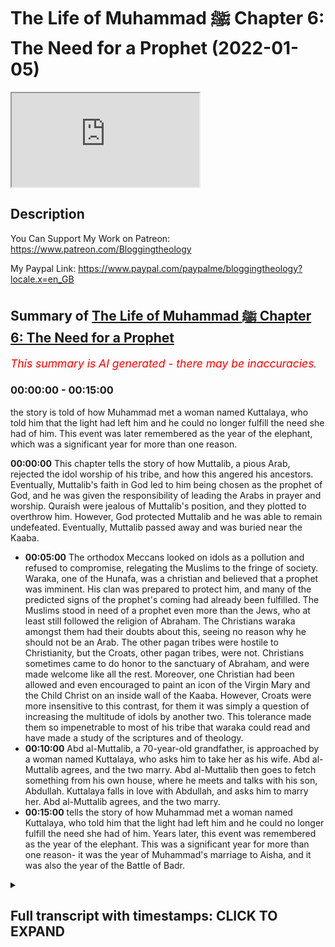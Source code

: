 # The Life of Muhammad ﷺ Chapter 6: The Need for a Prophet (2022-01-05)

<iframe loading='lazy' src='https://www.youtube.com/embed/QkH4c8AEBQo'></iframe>

## Description

You Can Support My Work on Patreon:
https://www.patreon.com/Bloggingtheology

My Paypal Link: 
https://www.paypal.com/paypalme/bloggingtheology?locale.x=en_GB

## Summary of [The Life of Muhammad ﷺ Chapter 6: The Need for a Prophet](https://www.youtube.com/watch?v=QkH4c8AEBQo)


*<span style="color:red; font-size:125%">This summary is AI generated - there may be inaccuracies</span>. [](/)*

### <a onclick="modifyYTiframeseektime('0')">00:00:00</a> - <a onclick="modifyYTiframeseektime('900')">00:15:00</a>

 the story is told of how Muhammad met a woman named Kuttalaya, who told him that the light had left him and he could no longer fulfill the need she had of him. This event was later remembered as the year of the elephant, which was a significant year for more than one reason.

**<a onclick="modifyYTiframeseektime('0')">00:00:00</a>** This chapter tells the story of how Muttalib, a pious Arab, rejected the idol worship of his tribe, and how this angered his ancestors. Eventually, Muttalib's faith in God led to him being chosen as the prophet of God, and he was given the responsibility of leading the Arabs in prayer and worship. Quraish were jealous of Muttalib's position, and they plotted to overthrow him. However, God protected Muttalib and he was able to remain undefeated. Eventually, Muttalib passed away and was buried near the Kaaba.
* **<a onclick="modifyYTiframeseektime('300')">00:05:00</a>** The orthodox Meccans looked on idols as a pollution and refused to compromise, relegating the Muslims to the fringe of society. Waraka, one of the Hunafa, was a christian and believed that a prophet was imminent. His clan was prepared to protect him, and many of the predicted signs of the prophet's coming had already been fulfilled. The Muslims stood in need of a prophet even more than the Jews, who at least still followed the religion of Abraham. The Christians waraka amongst them had their doubts about this, seeing no reason why he should not be an Arab. The other pagan tribes were hostile to Christianity, but the Croats, other pagan tribes, were not. Christians sometimes came to do honor to the sanctuary of Abraham, and were made welcome like all the rest. Moreover, one Christian had been allowed and even encouraged to paint an icon of the Virgin Mary and the Child Christ on an inside wall of the Kaaba. However, Croats were more insensitive to this contrast, for them it was simply a question of increasing the multitude of idols by another two. This tolerance made them so impenetrable to most of his tribe that waraka could read and have made a study of the scriptures and of theology.
* **<a onclick="modifyYTiframeseektime('600')">00:10:00</a>** Abd al-Muttalib, a 70-year-old grandfather, is approached by a woman named Kuttalaya, who asks him to take her as his wife. Abd al-Muttalib agrees, and the two marry. Abd al-Muttalib then goes to fetch something from his own house, where he meets and talks with his son, Abdullah. Kuttalaya falls in love with Abdullah, and asks him to marry her. Abd al-Muttalib agrees, and the two marry.
* **<a onclick="modifyYTiframeseektime('900')">00:15:00</a>**  tells the story of how Muhammad met a woman named Kuttalaya, who told him that the light had left him and he could no longer fulfill the need she had of him. Years later, this event was remembered as the year of the elephant. This was a significant year for more than one reason- it was the year of Muhammad's marriage to Aisha, and it was also the year of the Battle of Badr.

<details><summary><h2>Full transcript with timestamps: CLICK TO EXPAND</h2></summary>

<a onclick="modifyYTiframeseektime('0')">0:00:00</a> a reading from muhammad his life based  
<a onclick="modifyYTiframeseektime('3')">0:00:03</a> on the earliest sources by martin lings  
<a onclick="modifyYTiframeseektime('13')">0:00:13</a> chapter 6 the need for a prophet  
<a onclick="modifyYTiframeseektime('18')">0:00:18</a> muttalib did not pray to hubal  
<a onclick="modifyYTiframeseektime('21')">0:00:21</a> he always prayed to god to allah  
<a onclick="modifyYTiframeseektime('25')">0:00:25</a> but the moabite idol had been for  
<a onclick="modifyYTiframeseektime('28')">0:00:28</a> generations inside the house of god and  
<a onclick="modifyYTiframeseektime('32')">0:00:32</a> had become for quraish a kind of  
<a onclick="modifyYTiframeseektime('35')">0:00:35</a> personification of the barakah that is  
<a onclick="modifyYTiframeseektime('38')">0:00:38</a> the blessing the spiritual influence  
<a onclick="modifyYTiframeseektime('41')">0:00:41</a> which pervaded that greatest of all  
<a onclick="modifyYTiframeseektime('44')">0:00:44</a> sanctuaries  
<a onclick="modifyYTiframeseektime('45')">0:00:45</a> there were other lesser sanctuaries  
<a onclick="modifyYTiframeseektime('48')">0:00:48</a> throughout arabia  
<a onclick="modifyYTiframeseektime('49')">0:00:49</a> and the most important of these in the  
<a onclick="modifyYTiframeseektime('51')">0:00:51</a> hijaz were the temples of three  
<a onclick="modifyYTiframeseektime('55')">0:00:55</a> daughters of god  
<a onclick="modifyYTiframeseektime('57')">0:00:57</a> as some of their worshippers claim them  
<a onclick="modifyYTiframeseektime('59')">0:00:59</a> to be  
<a onclick="modifyYTiframeseektime('60')">0:01:00</a> al-at aluzar and manat  
<a onclick="modifyYTiframeseektime('65')">0:01:05</a> from his earliest years like the rest of  
<a onclick="modifyYTiframeseektime('68')">0:01:08</a> the arabs of yathrib abd al-muttalib had  
<a onclick="modifyYTiframeseektime('71')">0:01:11</a> been brought up to revere manat whose  
<a onclick="modifyYTiframeseektime('74')">0:01:14</a> temple was at kudai on the red sea  
<a onclick="modifyYTiframeseektime('77')">0:01:17</a> almost due west of the oasis  
<a onclick="modifyYTiframeseektime('81')">0:01:21</a> more important for quresh was the shrine  
<a onclick="modifyYTiframeseektime('84')">0:01:24</a> of al-aluzar  
<a onclick="modifyYTiframeseektime('86')">0:01:26</a> in the valley of nakhla a camel's day  
<a onclick="modifyYTiframeseektime('89')">0:01:29</a> journey south of mecca  
<a onclick="modifyYTiframeseektime('92')">0:01:32</a> another day's journey in the same  
<a onclick="modifyYTiframeseektime('94')">0:01:34</a> direction brought the devotee to ta'if  
<a onclick="modifyYTiframeseektime('98')">0:01:38</a> a wall town on a luxuriant green  
<a onclick="modifyYTiframeseektime('101')">0:01:41</a> tableland  
<a onclick="modifyYTiframeseektime('102')">0:01:42</a> inhabited by thakif a branch of the  
<a onclick="modifyYTiframeseektime('106')">0:01:46</a> great arab tribe of hawazin  
<a onclick="modifyYTiframeseektime('110')">0:01:50</a> alat was the lady of ta'if and her idol  
<a onclick="modifyYTiframeseektime('115')">0:01:55</a> was housed in a rich temple  
<a onclick="modifyYTiframeseektime('118')">0:01:58</a> as guardians of this  
<a onclick="modifyYTiframeseektime('120')">0:02:00</a> faqif like to think of themselves as the  
<a onclick="modifyYTiframeseektime('123')">0:02:03</a> counterpart of quraish  
<a onclick="modifyYTiframeseektime('125')">0:02:05</a> and quraish went so far as to speak  
<a onclick="modifyYTiframeseektime('127')">0:02:07</a> currently of the two cities  
<a onclick="modifyYTiframeseektime('130')">0:02:10</a> when they met mecca and taif  
<a onclick="modifyYTiframeseektime('134')">0:02:14</a> but despite the wonderful climate and  
<a onclick="modifyYTiframeseektime('136')">0:02:16</a> fertility of the garden of hijaz as  
<a onclick="modifyYTiframeseektime('139')">0:02:19</a> ta'if was called  
<a onclick="modifyYTiframeseektime('141')">0:02:21</a> its people were not unjealous of the  
<a onclick="modifyYTiframeseektime('144')">0:02:24</a> baron valley to their north  
<a onclick="modifyYTiframeseektime('146')">0:02:26</a> for they knew in their hearts that their  
<a onclick="modifyYTiframeseektime('149')">0:02:29</a> temple however much they might promote  
<a onclick="modifyYTiframeseektime('151')">0:02:31</a> it could never compare with the house of  
<a onclick="modifyYTiframeseektime('155')">0:02:35</a> god  
<a onclick="modifyYTiframeseektime('157')">0:02:37</a> nor did they altogether wish it to be  
<a onclick="modifyYTiframeseektime('159')">0:02:39</a> otherwise for they too were descended  
<a onclick="modifyYTiframeseektime('162')">0:02:42</a> from ishmael and had roots in mecca  
<a onclick="modifyYTiframeseektime('166')">0:02:46</a> their sentiments were mixed and somewhat  
<a onclick="modifyYTiframeseektime('168')">0:02:48</a> sometimes conflicting  
<a onclick="modifyYTiframeseektime('171')">0:02:51</a> quraish on the other hand were jealous  
<a onclick="modifyYTiframeseektime('174')">0:02:54</a> of no one  
<a onclick="modifyYTiframeseektime('176')">0:02:56</a> they knew that they lived at the center  
<a onclick="modifyYTiframeseektime('178')">0:02:58</a> of the world and that they had in their  
<a onclick="modifyYTiframeseektime('181')">0:03:01</a> midst a magnet  
<a onclick="modifyYTiframeseektime('183')">0:03:03</a> capable of drawing pilgrims from all  
<a onclick="modifyYTiframeseektime('186')">0:03:06</a> points of the compass  
<a onclick="modifyYTiframeseektime('189')">0:03:09</a> it was up to them to do nothing that  
<a onclick="modifyYTiframeseektime('191')">0:03:11</a> might diminish the good relationship  
<a onclick="modifyYTiframeseektime('194')">0:03:14</a> which had been established between  
<a onclick="modifyYTiframeseektime('196')">0:03:16</a> themselves and the outlying tribes  
<a onclick="modifyYTiframeseektime('201')">0:03:21</a> abd al-muttalib's office as host of  
<a onclick="modifyYTiframeseektime('204')">0:03:24</a> pilgrims to the kaaba  
<a onclick="modifyYTiframeseektime('206')">0:03:26</a> imposed on him an acute awareness of  
<a onclick="modifyYTiframeseektime('209')">0:03:29</a> these things  
<a onclick="modifyYTiframeseektime('211')">0:03:31</a> his function was an intertribal one and  
<a onclick="modifyYTiframeseektime('215')">0:03:35</a> it was shared to a certain extent by all  
<a onclick="modifyYTiframeseektime('218')">0:03:38</a> krish  
<a onclick="modifyYTiframeseektime('219')">0:03:39</a> the pilgrims must be made to feel that  
<a onclick="modifyYTiframeseektime('222')">0:03:42</a> mecca was a home from home and welcoming  
<a onclick="modifyYTiframeseektime('225')">0:03:45</a> them meant welcoming what they  
<a onclick="modifyYTiframeseektime('228')">0:03:48</a> worshipped and never failing to show  
<a onclick="modifyYTiframeseektime('230')">0:03:50</a> honor to the idols they brought with  
<a onclick="modifyYTiframeseektime('233')">0:03:53</a> them  
<a onclick="modifyYTiframeseektime('235')">0:03:55</a> the justification and authority for  
<a onclick="modifyYTiframeseektime('237')">0:03:57</a> accepting idols and believing in their  
<a onclick="modifyYTiframeseektime('240')">0:04:00</a> efficacy was that of tradition  
<a onclick="modifyYTiframeseektime('244')">0:04:04</a> their fathers and grandfathers and  
<a onclick="modifyYTiframeseektime('246')">0:04:06</a> great-grandfathers had done so  
<a onclick="modifyYTiframeseektime('249')">0:04:09</a> nonetheless god was for abda's the great  
<a onclick="modifyYTiframeseektime('254')">0:04:14</a> reality  
<a onclick="modifyYTiframeseektime('255')">0:04:15</a> and he was no doubt newer to the  
<a onclick="modifyYTiframeseektime('257')">0:04:17</a> religion of abraham than most of his  
<a onclick="modifyYTiframeseektime('260')">0:04:20</a> contemporaries are quraish  
<a onclick="modifyYTiframeseektime('262')">0:04:22</a> and kuzahar and hawazin and other arab  
<a onclick="modifyYTiframeseektime('266')">0:04:26</a> tribes  
<a onclick="modifyYTiframeseektime('268')">0:04:28</a> but there were and always had been a few  
<a onclick="modifyYTiframeseektime('272')">0:04:32</a> who maintained the full purity of  
<a onclick="modifyYTiframeseektime('275')">0:04:35</a> abrahamic worship  
<a onclick="modifyYTiframeseektime('277')">0:04:37</a> they alone realized that far from being  
<a onclick="modifyYTiframeseektime('280')">0:04:40</a> traditional idol worship was an  
<a onclick="modifyYTiframeseektime('283')">0:04:43</a> innovation a danger to be guarded  
<a onclick="modifyYTiframeseektime('286')">0:04:46</a> against  
<a onclick="modifyYTiframeseektime('288')">0:04:48</a> it only needed a longer view of history  
<a onclick="modifyYTiframeseektime('291')">0:04:51</a> to see that hubal was no better than the  
<a onclick="modifyYTiframeseektime('293')">0:04:53</a> golden calf of the sons of israel  
<a onclick="modifyYTiframeseektime('298')">0:04:58</a> these hunafa  
<a onclick="modifyYTiframeseektime('299')">0:04:59</a> the word hanif plural hunafa has the  
<a onclick="modifyYTiframeseektime('303')">0:05:03</a> sense of orthodox says martin lings  
<a onclick="modifyYTiframeseektime('306')">0:05:06</a> as they call themselves would have  
<a onclick="modifyYTiframeseektime('309')">0:05:09</a> nothing to do with the idols whose  
<a onclick="modifyYTiframeseektime('311')">0:05:11</a> presence in mecca they looked on as a  
<a onclick="modifyYTiframeseektime('314')">0:05:14</a> profanation and a pollution  
<a onclick="modifyYTiframeseektime('318')">0:05:18</a> their refusal to compromise and their  
<a onclick="modifyYTiframeseektime('321')">0:05:21</a> frequent outspokenness  
<a onclick="modifyYTiframeseektime('323')">0:05:23</a> relegated them to the fringe of meccan  
<a onclick="modifyYTiframeseektime('326')">0:05:26</a> society where they were respected  
<a onclick="modifyYTiframeseektime('329')">0:05:29</a> tolerated or ill-treated partly  
<a onclick="modifyYTiframeseektime('332')">0:05:32</a> according to their personalities and  
<a onclick="modifyYTiframeseektime('335')">0:05:35</a> partly according to whether their claims  
<a onclick="modifyYTiframeseektime('337')">0:05:37</a> were prepared whether their clans were  
<a onclick="modifyYTiframeseektime('339')">0:05:39</a> prepared to protect them or not  
<a onclick="modifyYTiframeseektime('344')">0:05:44</a> abbot al-muttalib knew four of the  
<a onclick="modifyYTiframeseektime('347')">0:05:47</a> hunafa  
<a onclick="modifyYTiframeseektime('348')">0:05:48</a> and one of the more respected of them  
<a onclick="modifyYTiframeseektime('350')">0:05:50</a> waraka by name  
<a onclick="modifyYTiframeseektime('352')">0:05:52</a> was the son of his second cousin nao fal  
<a onclick="modifyYTiframeseektime('356')">0:05:56</a> of the clan of assad  
<a onclick="modifyYTiframeseektime('359')">0:05:59</a> waraka had become a christian  
<a onclick="modifyYTiframeseektime('361')">0:06:01</a> and there was a belief amongst  
<a onclick="modifyYTiframeseektime('363')">0:06:03</a> christians of those parts that the  
<a onclick="modifyYTiframeseektime('366')">0:06:06</a> coming of a prophet was imminent  
<a onclick="modifyYTiframeseektime('370')">0:06:10</a> this belief may not have been widespread  
<a onclick="modifyYTiframeseektime('373')">0:06:13</a> but it was supported by one or two  
<a onclick="modifyYTiframeseektime('376')">0:06:16</a> venerable dignitaries of eastern  
<a onclick="modifyYTiframeseektime('378')">0:06:18</a> churches and also by the astrologers and  
<a onclick="modifyYTiframeseektime('381')">0:06:21</a> soothsayers  
<a onclick="modifyYTiframeseektime('383')">0:06:23</a> as to the jews for whom such a belief  
<a onclick="modifyYTiframeseektime('386')">0:06:26</a> was easier  
<a onclick="modifyYTiframeseektime('388')">0:06:28</a> since for them the line of prophets  
<a onclick="modifyYTiframeseektime('390')">0:06:30</a> ended only with the messiah  
<a onclick="modifyYTiframeseektime('392')">0:06:32</a> they were almost unanimous in their  
<a onclick="modifyYTiframeseektime('395')">0:06:35</a> expectancy of a prophet  
<a onclick="modifyYTiframeseektime('398')">0:06:38</a> their rabbis and other wise men assure  
<a onclick="modifyYTiframeseektime('401')">0:06:41</a> them that one was at hand  
<a onclick="modifyYTiframeseektime('404')">0:06:44</a> many of the predicted signs of his  
<a onclick="modifyYTiframeseektime('406')">0:06:46</a> coming had already been fulfilled  
<a onclick="modifyYTiframeseektime('410')">0:06:50</a> and he would of course be a jew  
<a onclick="modifyYTiframeseektime('413')">0:06:53</a> for their for they were the chosen  
<a onclick="modifyYTiframeseektime('416')">0:06:56</a> people  
<a onclick="modifyYTiframeseektime('417')">0:06:57</a> the christians waraka amongst them had  
<a onclick="modifyYTiframeseektime('420')">0:07:00</a> their doubts about this they saw no  
<a onclick="modifyYTiframeseektime('423')">0:07:03</a> reason why he should not be an arab  
<a onclick="modifyYTiframeseektime('427')">0:07:07</a> the arabs stood in need of a prophet  
<a onclick="modifyYTiframeseektime('430')">0:07:10</a> even more than the jews who at least  
<a onclick="modifyYTiframeseektime('433')">0:07:13</a> still followed the religion of abraham  
<a onclick="modifyYTiframeseektime('436')">0:07:16</a> inasmuch as they worshipped the one god  
<a onclick="modifyYTiframeseektime('439')">0:07:19</a> and did not have idols  
<a onclick="modifyYTiframeseektime('442')">0:07:22</a> and who but a prophet would be capable  
<a onclick="modifyYTiframeseektime('444')">0:07:24</a> of ridding the arabs of their worship of  
<a onclick="modifyYTiframeseektime('447')">0:07:27</a> false  
<a onclick="modifyYTiframeseektime('448')">0:07:28</a> gods in a wide circle around the kaaba  
<a onclick="modifyYTiframeseektime('453')">0:07:33</a> at some distance from it there were  
<a onclick="modifyYTiframeseektime('456')">0:07:36</a> 360 idols  
<a onclick="modifyYTiframeseektime('458')">0:07:38</a> and in addition to these almost every  
<a onclick="modifyYTiframeseektime('461')">0:07:41</a> house in mecca had its god  
<a onclick="modifyYTiframeseektime('464')">0:07:44</a> an idol large or small which was the  
<a onclick="modifyYTiframeseektime('467')">0:07:47</a> center of the household  
<a onclick="modifyYTiframeseektime('470')">0:07:50</a> as his last act on leaving the premises  
<a onclick="modifyYTiframeseektime('474')">0:07:54</a> especially if it was for a journey a man  
<a onclick="modifyYTiframeseektime('477')">0:07:57</a> would go to the idol and stroke it in  
<a onclick="modifyYTiframeseektime('481')">0:08:01</a> order to obtain blessings from it  
<a onclick="modifyYTiframeseektime('485')">0:08:05</a> and such was the first act on returning  
<a onclick="modifyYTiframeseektime('488')">0:08:08</a> home  
<a onclick="modifyYTiframeseektime('490')">0:08:10</a> nor was mecca exceptional in this  
<a onclick="modifyYTiframeseektime('492')">0:08:12</a> respect for these practices prevailed  
<a onclick="modifyYTiframeseektime('495')">0:08:15</a> throughout most of arabia  
<a onclick="modifyYTiframeseektime('498')">0:08:18</a> there were it was true some  
<a onclick="modifyYTiframeseektime('500')">0:08:20</a> well-established arab christian  
<a onclick="modifyYTiframeseektime('502')">0:08:22</a> communities to the south  
<a onclick="modifyYTiframeseektime('505')">0:08:25</a> in najran and the yemen  
<a onclick="modifyYTiframeseektime('507')">0:08:27</a> as well as to the north near the  
<a onclick="modifyYTiframeseektime('509')">0:08:29</a> frontiers of syria  
<a onclick="modifyYTiframeseektime('512')">0:08:32</a> but god's latest intervention which had  
<a onclick="modifyYTiframeseektime('515')">0:08:35</a> transformed the mediterranean and vast  
<a onclick="modifyYTiframeseektime('518')">0:08:38</a> tracts of europe had made in nearly 600  
<a onclick="modifyYTiframeseektime('522')">0:08:42</a> years practically no impact on the pagan  
<a onclick="modifyYTiframeseektime('525')">0:08:45</a> society which centered on the meccan  
<a onclick="modifyYTiframeseektime('529')">0:08:49</a> shrine  
<a onclick="modifyYTiframeseektime('530')">0:08:50</a> the arabs of the hijas and of the great  
<a onclick="modifyYTiframeseektime('534')">0:08:54</a> plain of najd to its east  
<a onclick="modifyYTiframeseektime('537')">0:08:57</a> seemed impervious to the message of the  
<a onclick="modifyYTiframeseektime('539')">0:08:59</a> gospels  
<a onclick="modifyYTiframeseektime('542')">0:09:02</a> not that croatian the other pagan tribes  
<a onclick="modifyYTiframeseektime('544')">0:09:04</a> were hostile to christianity  
<a onclick="modifyYTiframeseektime('547')">0:09:07</a> christians sometimes came to do honor to  
<a onclick="modifyYTiframeseektime('550')">0:09:10</a> the sanctuary of abraham and they were  
<a onclick="modifyYTiframeseektime('553')">0:09:13</a> made welcome like all the rest  
<a onclick="modifyYTiframeseektime('556')">0:09:16</a> moreover one christian had been allowed  
<a onclick="modifyYTiframeseektime('558')">0:09:18</a> and even encouraged to paint an icon of  
<a onclick="modifyYTiframeseektime('561')">0:09:21</a> the virgin mary and the child christ on  
<a onclick="modifyYTiframeseektime('565')">0:09:25</a> an inside wall of the kaaba where it's  
<a onclick="modifyYTiframeseektime('568')">0:09:28</a> sharply contrasted with all other  
<a onclick="modifyYTiframeseektime('571')">0:09:31</a> paintings  
<a onclick="modifyYTiframeseektime('573')">0:09:33</a> but quresh will more or less insensitive  
<a onclick="modifyYTiframeseektime('576')">0:09:36</a> to this contrast  
<a onclick="modifyYTiframeseektime('578')">0:09:38</a> for them it was simply a question of  
<a onclick="modifyYTiframeseektime('581')">0:09:41</a> increasing the multitude of idols by  
<a onclick="modifyYTiframeseektime('583')">0:09:43</a> another two  
<a onclick="modifyYTiframeseektime('585')">0:09:45</a> and it was partly their tolerance that  
<a onclick="modifyYTiframeseektime('588')">0:09:48</a> made them so impenetrable  
<a onclick="modifyYTiframeseektime('592')">0:09:52</a> unlike most of his tribe waraka could  
<a onclick="modifyYTiframeseektime('595')">0:09:55</a> read and have made a study of the  
<a onclick="modifyYTiframeseektime('597')">0:09:57</a> scriptures and of theology  
<a onclick="modifyYTiframeseektime('600')">0:10:00</a> he was therefore capable of seeing that  
<a onclick="modifyYTiframeseektime('603')">0:10:03</a> in one of christ's promises  
<a onclick="modifyYTiframeseektime('605')">0:10:05</a> generally interpreted by christians as  
<a onclick="modifyYTiframeseektime('608')">0:10:08</a> referring to the miracle of pentecost  
<a onclick="modifyYTiframeseektime('611')">0:10:11</a> there were nonetheless certain elements  
<a onclick="modifyYTiframeseektime('614')">0:10:14</a> which did not fit that miracle and must  
<a onclick="modifyYTiframeseektime('617')">0:10:17</a> be taken to refer to something else  
<a onclick="modifyYTiframeseektime('622')">0:10:22</a> something which had not yet been  
<a onclick="modifyYTiframeseektime('624')">0:10:24</a> fulfilled  
<a onclick="modifyYTiframeseektime('626')">0:10:26</a> but the language was cryptic  
<a onclick="modifyYTiframeseektime('628')">0:10:28</a> what was the meaning of the words  
<a onclick="modifyYTiframeseektime('631')">0:10:31</a> he shall not speak of himself but  
<a onclick="modifyYTiframeseektime('634')">0:10:34</a> whatsoever he shall hear that shall he  
<a onclick="modifyYTiframeseektime('638')">0:10:38</a> speak  
<a onclick="modifyYTiframeseektime('640')">0:10:40</a> that's the gospel of john chapter 16  
<a onclick="modifyYTiframeseektime('642')">0:10:42</a> verse 13.  
<a onclick="modifyYTiframeseektime('644')">0:10:44</a> warwicker had a sister named kuttalaya  
<a onclick="modifyYTiframeseektime('648')">0:10:48</a> who was very close to him  
<a onclick="modifyYTiframeseektime('650')">0:10:50</a> he often spoke to her about these things  
<a onclick="modifyYTiframeseektime('652')">0:10:52</a> and his words have made so great an  
<a onclick="modifyYTiframeseektime('654')">0:10:54</a> impression on her that thoughts of the  
<a onclick="modifyYTiframeseektime('657')">0:10:57</a> expected prophet were often in her mind  
<a onclick="modifyYTiframeseektime('661')">0:11:01</a> could it be he was already in their  
<a onclick="modifyYTiframeseektime('664')">0:11:04</a> midst  
<a onclick="modifyYTiframeseektime('667')">0:11:07</a> once the sacrifice of the camels had  
<a onclick="modifyYTiframeseektime('669')">0:11:09</a> been accepted abdal muttalib made up his  
<a onclick="modifyYTiframeseektime('672')">0:11:12</a> mind to find a wife for his reprieve son  
<a onclick="modifyYTiframeseektime('677')">0:11:17</a> and after some consideration the choice  
<a onclick="modifyYTiframeseektime('680')">0:11:20</a> fell on amina the daughter of wahab a  
<a onclick="modifyYTiframeseektime('683')">0:11:23</a> grandson of zura the brother of kusey  
<a onclick="modifyYTiframeseektime('688')">0:11:28</a> wahab had been a chief of zura but had  
<a onclick="modifyYTiframeseektime('692')">0:11:32</a> died some years previously and amina was  
<a onclick="modifyYTiframeseektime('695')">0:11:35</a> now a ward of his brother  
<a onclick="modifyYTiframeseektime('698')">0:11:38</a> wuhabe who had succeeded him as chief of  
<a onclick="modifyYTiframeseektime('702')">0:11:42</a> the clan  
<a onclick="modifyYTiframeseektime('703')">0:11:43</a> himself also had a daughter of  
<a onclick="modifyYTiframeseektime('706')">0:11:46</a> marriageable age  
<a onclick="modifyYTiframeseektime('708')">0:11:48</a> by name and when abd al-muttalib had  
<a onclick="modifyYTiframeseektime('711')">0:11:51</a> arranged that his son should marry amina  
<a onclick="modifyYTiframeseektime('714')">0:11:54</a> he asked that hala should be given in  
<a onclick="modifyYTiframeseektime('717')">0:11:57</a> marriage to himself  
<a onclick="modifyYTiframeseektime('719')">0:11:59</a> wuhab agreed and all preparations were  
<a onclick="modifyYTiframeseektime('722')">0:12:02</a> made for the double wedding to take  
<a onclick="modifyYTiframeseektime('725')">0:12:05</a> place at the same time  
<a onclick="modifyYTiframeseektime('728')">0:12:08</a> on the appointed day  
<a onclick="modifyYTiframeseektime('730')">0:12:10</a> abdal muttalib took his son by the hand  
<a onclick="modifyYTiframeseektime('733')">0:12:13</a> and they set off together for the  
<a onclick="modifyYTiframeseektime('735')">0:12:15</a> dwellings of the bani zura  
<a onclick="modifyYTiframeseektime('738')">0:12:18</a> on the way they had to pass the  
<a onclick="modifyYTiframeseektime('740')">0:12:20</a> dwellings of the bani assad  
<a onclick="modifyYTiframeseektime('743')">0:12:23</a> and it so happened that kute leia the  
<a onclick="modifyYTiframeseektime('746')">0:12:26</a> sister of warricka was standing at the  
<a onclick="modifyYTiframeseektime('749')">0:12:29</a> entrance to her house perhaps  
<a onclick="modifyYTiframeseektime('752')">0:12:32</a> deliberately in order to see what could  
<a onclick="modifyYTiframeseektime('754')">0:12:34</a> be seen  
<a onclick="modifyYTiframeseektime('755')">0:12:35</a> for everyone in mecca knew of the great  
<a onclick="modifyYTiframeseektime('758')">0:12:38</a> wedding which was about to take place  
<a onclick="modifyYTiframeseektime('762')">0:12:42</a> abdel mutaleb was now over 70 years old  
<a onclick="modifyYTiframeseektime('765')">0:12:45</a> but he was still remarkably young for  
<a onclick="modifyYTiframeseektime('767')">0:12:47</a> his age in every respect  
<a onclick="modifyYTiframeseektime('771')">0:12:51</a> and the slow approach of the two  
<a onclick="modifyYTiframeseektime('773')">0:12:53</a> bridegrooms in their natural grace  
<a onclick="modifyYTiframeseektime('776')">0:12:56</a> enhanced by the solemnity of the  
<a onclick="modifyYTiframeseektime('778')">0:12:58</a> occasion was indeed an impressive sight  
<a onclick="modifyYTiframeseektime('783')">0:13:03</a> but as they drew near kuttalaya had eyes  
<a onclick="modifyYTiframeseektime('787')">0:13:07</a> only for the younger man  
<a onclick="modifyYTiframeseektime('790')">0:13:10</a> abdallah was for beauty the joseph of  
<a onclick="modifyYTiframeseektime('794')">0:13:14</a> his times  
<a onclick="modifyYTiframeseektime('795')">0:13:15</a> even the oldest men and women of croatia  
<a onclick="modifyYTiframeseektime('798')">0:13:18</a> could not remember having seen his equal  
<a onclick="modifyYTiframeseektime('802')">0:13:22</a> he was now in his 25th year in the full  
<a onclick="modifyYTiframeseektime('805')">0:13:25</a> flower of his youth  
<a onclick="modifyYTiframeseektime('808')">0:13:28</a> but kutilaya was struck above all as she  
<a onclick="modifyYTiframeseektime('811')">0:13:31</a> had been on other occasions but never so  
<a onclick="modifyYTiframeseektime('814')">0:13:34</a> much as now  
<a onclick="modifyYTiframeseektime('815')">0:13:35</a> by the radiance which lit his face and  
<a onclick="modifyYTiframeseektime('818')">0:13:38</a> which seemed to her to shine from beyond  
<a onclick="modifyYTiframeseektime('822')">0:13:42</a> this world  
<a onclick="modifyYTiframeseektime('824')">0:13:44</a> could it be that  
<a onclick="modifyYTiframeseektime('825')">0:13:45</a> allah was the expected prophet  
<a onclick="modifyYTiframeseektime('828')">0:13:48</a> or was he to be the father of the  
<a onclick="modifyYTiframeseektime('831')">0:13:51</a> prophet  
<a onclick="modifyYTiframeseektime('833')">0:13:53</a> they had now just passed her and  
<a onclick="modifyYTiframeseektime('836')">0:13:56</a> overcome by a sudden impulse she said oh  
<a onclick="modifyYTiframeseektime('840')">0:14:00</a> abd allah  
<a onclick="modifyYTiframeseektime('842')">0:14:02</a> his father let go his hand as if to tell  
<a onclick="modifyYTiframeseektime('844')">0:14:04</a> him to speak to his cousin  
<a onclick="modifyYTiframeseektime('847')">0:14:07</a> abd allah turned back to face her and  
<a onclick="modifyYTiframeseektime('851')">0:14:11</a> she asked him where he was going  
<a onclick="modifyYTiframeseektime('854')">0:14:14</a> with my father he said simply  
<a onclick="modifyYTiframeseektime('857')">0:14:17</a> not out of reticence but because he felt  
<a onclick="modifyYTiframeseektime('859')">0:14:19</a> sure she must have known that he was on  
<a onclick="modifyYTiframeseektime('862')">0:14:22</a> his way to his wedding  
<a onclick="modifyYTiframeseektime('865')">0:14:25</a> take me here and now as thy wife she  
<a onclick="modifyYTiframeseektime('869')">0:14:29</a> said and thou shalt have as many camels  
<a onclick="modifyYTiframeseektime('872')">0:14:32</a> as those that were sacrifice in their  
<a onclick="modifyYTiframeseektime('875')">0:14:35</a> stead  
<a onclick="modifyYTiframeseektime('877')">0:14:37</a> i am with my father he replied  
<a onclick="modifyYTiframeseektime('880')">0:14:40</a> i cannot act against his wishes and i  
<a onclick="modifyYTiframeseektime('883')">0:14:43</a> cannot leave him  
<a onclick="modifyYTiframeseektime('887')">0:14:47</a> the two marriages took place according  
<a onclick="modifyYTiframeseektime('889')">0:14:49</a> to plan  
<a onclick="modifyYTiframeseektime('890')">0:14:50</a> and the two couples stayed for some days  
<a onclick="modifyYTiframeseektime('893')">0:14:53</a> in the house of wahabe  
<a onclick="modifyYTiframeseektime('896')">0:14:56</a> during that time abd allah went to fetch  
<a onclick="modifyYTiframeseektime('899')">0:14:59</a> something from his own house and again  
<a onclick="modifyYTiframeseektime('902')">0:15:02</a> he met kuttalaya the sister of waraka  
<a onclick="modifyYTiframeseektime('906')">0:15:06</a> her eyes searched his face with such  
<a onclick="modifyYTiframeseektime('909')">0:15:09</a> earnestness that he stopped beside her  
<a onclick="modifyYTiframeseektime('912')">0:15:12</a> expecting her to speak  
<a onclick="modifyYTiframeseektime('915')">0:15:15</a> when she remained silent he asked her  
<a onclick="modifyYTiframeseektime('918')">0:15:18</a> why she did not say to him what had been  
<a onclick="modifyYTiframeseektime('921')">0:15:21</a> said the day before  
<a onclick="modifyYTiframeseektime('923')">0:15:23</a> she answered him saying the light hath  
<a onclick="modifyYTiframeseektime('926')">0:15:26</a> left thee that was with thee yesterday  
<a onclick="modifyYTiframeseektime('929')">0:15:29</a> today thou canst not fulfill the need i  
<a onclick="modifyYTiframeseektime('933')">0:15:33</a> had of thee  
<a onclick="modifyYTiframeseektime('936')">0:15:36</a> the year of the marriages was a d-5  
<a onclick="modifyYTiframeseektime('942')">0:15:42</a> the year following this has been known  
<a onclick="modifyYTiframeseektime('945')">0:15:45</a> ever since  
<a onclick="modifyYTiframeseektime('946')">0:15:46</a> as the year of the elephant  
<a onclick="modifyYTiframeseektime('949')">0:15:49</a> and it was momentous for more than one  
<a onclick="modifyYTiframeseektime('953')">0:15:53</a> reason  
<a onclick="modifyYTiframeseektime('955')">0:15:55</a> as chapter six the need for a profit  
<a onclick="modifyYTiframeseektime('960')">0:16:00</a> until next time  
</details>